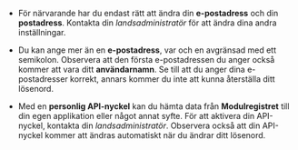 ﻿- För närvarande har du endast rätt att ändra din **e-postadress** och din **postadress**.
Kontakta din *landsadministratör* för att ändra dina andra inställningar.

- Du kan ange mer än en **e-postadress**, var och en avgränsad med ett semikolon.
Observera att den första e-postadressen du anger också kommer att vara ditt **användarnamn**.
Se till att du anger dina e-postadresser korrekt, annars kommer du inte att kunna återställa ditt lösenord.

- Med en **personlig API-nyckel** kan du hämta data från **Modulregistret** till din egen applikation eller något annat syfte.
För att aktivera din API-nyckel, kontakta din *landsadministratör*.
Observera också att din API-nyckel kommer att ändras automatiskt när du ändrar ditt lösenord.

